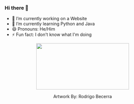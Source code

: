 ### Hi there 👋
- 🔭 I’m currently working on a Website
- 🌱 I’m currently learning Python and Java
- 😄 Pronouns: He/Him
- ⚡ Fun fact: I don't know what I'm doing
<p align="center">
  <img src="Monster.jpeg" data-canonical-src="Monster.jpeg" width="300" height="150"/>
</p>
<p align="center"> Artwork By: Rodrigo Becerra </p>

<!--
**Thinkr3/Thinkr3** is a ✨ _special_ ✨ repository because its `README.md` (this file) appears on your GitHub profile.

Here are some ideas to get you started:

- 🔭 I’m currently working on ...
- 🌱 I’m currently learning ...
- 👯 I’m looking to collaborate on ...
- 🤔 I’m looking for help with ...
- 💬 Ask me about ...
- 📫 How to reach me: ...
- 😄 Pronouns: ...
- ⚡ Fun fact: ...
-->
